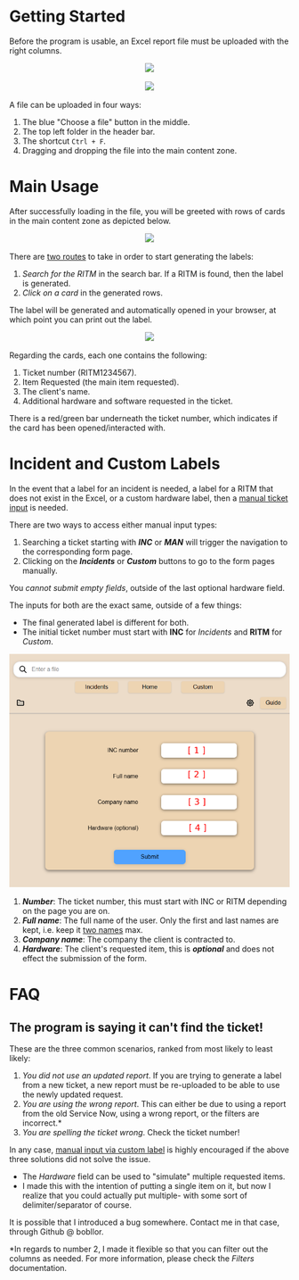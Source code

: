 # Getting Started

Before the program is usable, an Excel report file must be uploaded with the right columns.

<p align="center">
    <img src="../docs/usage-images/file-example.png">
</p>
<p align="center">
    <img src="../docs/usage-images/drag-drop-example.png">
</p>

A file can be uploaded in four ways:

1. The blue "Choose a file" button in the middle.
2. The top left folder in the header bar.
3. The shortcut `Ctrl + F`.
4. Dragging and dropping the file into the main content zone.

# Main Usage

After successfully loading in the file, you will be greeted with rows of cards in the main content zone as depicted below.

<p align="center">
    <img src="../docs/usage-images/loaded-file-example.png">
</p>

There are <u>two routes</u> to take in order to start generating the labels:
1. *Search for the RITM* in the search bar. If a RITM is found, then the label is generated.
2. *Click on a card* in the generated rows.

The label will be generated and automatically opened in your browser, at which point you can print out the label.

<p align="center">
    <img src="../docs/usage-images/card-example.png" />
</p>

Regarding the cards, each one contains the following:

1. Ticket number (RITM1234567).
2. Item Requested (the main item requested).
3. The client's name.
4. Additional hardware and software requested in the ticket.

There is a red/green bar underneath the ticket number, which indicates if the card has been opened/interacted with.

# Incident and Custom Labels

In the event that a label for an incident is needed, a label for a RITM that does not exist in the Excel, or a custom hardware label, then a <u>manual ticket input</u> is needed.

There are two ways to access either manual input types:
1. Searching a ticket starting with ***INC*** or ***MAN*** will trigger the navigation to the corresponding form page.
2. Clicking on the ***Incidents*** or ***Custom*** buttons to go to the form pages manually.

You *cannot submit empty fields*, outside of the last optional hardware field.

The inputs for both are the exact same, outside of a few things:
- The final generated label is different for both.
- The initial ticket number must start with **INC** for *Incidents* and **RITM** for *Custom*.

<p align="center">
    <img src="../docs/usage-images/manual-incident-image.png" />
</p>

1. ***Number***: The ticket number, this must start with INC or RITM depending on the page you are on.
2. ***Full name***: The full name of the user. Only the first and last names are kept, i.e. keep it <u>two names</u> max.
3. ***Company name***: The company the client is contracted to.
4. ***Hardware***: The client's requested item, this is ***optional*** and does not effect the submission of the form.

# FAQ

## The program is saying it can't find the ticket!

These are the three common scenarios, ranked from most likely to least likely:

1. *You did not use an updated report*. If you are trying to generate a label from a new ticket, a new report must be re-uploaded to be able to use the newly updated request.
2. *You are using the wrong report*. This can either be due to using a report from the old Service Now, using a wrong report, or the filters are incorrect.*
3. *You are spelling the ticket wrong*. Check the ticket number!

In any case, <u>manual input via custom label</u> is highly encouraged if the above three solutions did not solve the issue.
- The *Hardware* field can be used to "simulate" multiple requested items. 
- I made this with the intention of putting a single item on it, but now I realize that you could actually put multiple- with some sort of delimiter/separator of course.

It is possible that I introduced a bug somewhere. Contact me in that case, through Github @ bobllor.

*In regards to number 2, I made it flexible so that you can filter out the columns as needed. For more information, please check the *Filters* documentation.